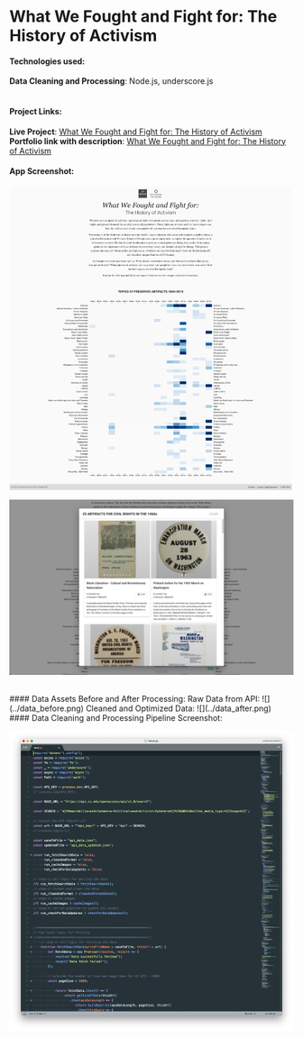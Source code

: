# What We Fought and Fight for: The History of Activism 

#### Technologies used:
**Data Cleaning and Processing**: Node.js, underscore.js
<br>
<br>
#### Project Links:
**Live Project**: [What We Fought and Fight for: The History of Activism](http://) <br>
**Portfolio link with description**: [What We Fought and Fight for: The History of Activism](http://) 


#### App Screenshot:
![](../project_image.png)

![](../project_image_1.png)

<br>
#### Data Assets Before and After Processing:
Raw Data from API:
![](../data_before.png)
Cleaned and Optimized Data:
![](../data_after.png)
<br>
#### Data Cleaning and Processing Pipeline Screenshot:

![](../data_cleaning.png)

<br>
